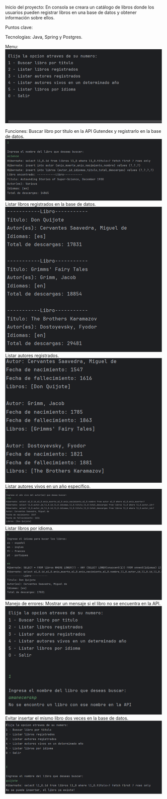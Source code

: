 Inicio del proyecto:
En consola se creara un catálogo de libros donde los usuarios pueden registrar libros en una base de datos y obtener información sobre ellos.

Puntos clave:

Tecnologías: Java, Spring y Postgres.

Menu:
![img.png](img.png)

Funciones:
Buscar libro por título en la API Gutendex y registrarlo en la base de datos.
![img_1.png](img_1.png)
Listar libros registrados en la base de datos.
![img_2.png](img_2.png)
Listar autores registrados.
![img_3.png](img_3.png)
Listar autores vivos en un año específico.
![img_4.png](img_4.png)
Listar libros por idioma.
![img_5.png](img_5.png)
Manejo de errores:
Mostrar un mensaje si el libro no se encuentra en la API.
![img_6.png](img_6.png)
Evitar insertar el mismo libro dos veces en la base de datos.
![img_7.png](img_7.png)